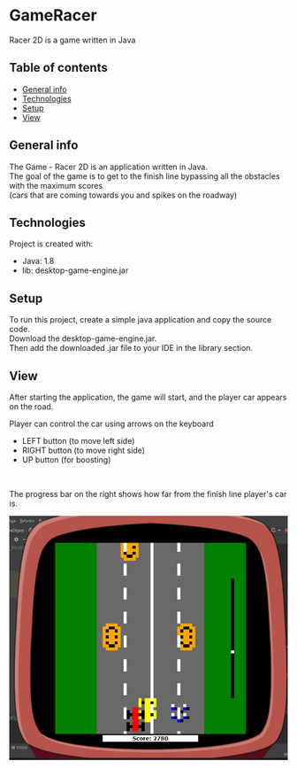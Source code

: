 # GameRacer
Racer 2D is a game written in Java

## Table of contents
* [General info](#general-info)
* [Technologies](#technologies)
* [Setup](#setup)
* [View](#view)

## General info
The Game - Racer 2D is an application written in Java. <br/>
The goal of the game is to get to the finish line bypassing all the obstacles with the maximum scores </br>
(cars that are coming towards you and spikes on the roadway) </br>

	
## Technologies
Project is created with:
* Java: 1.8
* lib: desktop-game-engine.jar
	
## Setup
To run this project, create a simple java application and copy the source code. <br/>
Download the desktop-game-engine.jar. <br/>
Then add the downloaded .jar file to your IDE in the library section.

## View
After starting the application, the game will start, and the player car appears on the road.

Player can control the car using arrows on the keyboard
* LEFT button (to move left side)
* RIGHT button (to move right side)
* UP button (for boosting) 
</br>

The progress bar on the right shows how far from the finish line player's car is. </br>

![alt text](gif/racer_1.gif "Game process")

